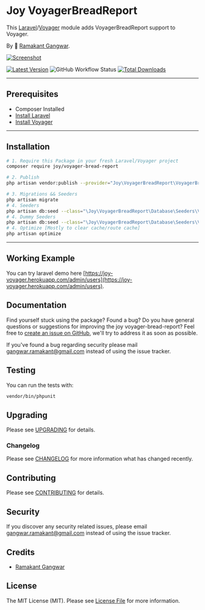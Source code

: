 # Joy VoyagerBreadReport

This [Laravel](https://laravel.com/)/[Voyager](https://voyager.devdojo.com/) module adds VoyagerBreadReport support to Voyager.

By 🐼 [Ramakant Gangwar](https://github.com/rxcod9).

[![Screenshot](https://raw.githubusercontent.com/rxcod9/joy-voyager-bread-report/main/cover.jpg)](https://joy-voyager.herokuapp.com/)

[![Latest Version](https://img.shields.io/github/v/release/rxcod9/joy-voyager-bread-report?style=flat-square)](https://github.com/rxcod9/joy-voyager-bread-report/releases)
![GitHub Workflow Status](https://img.shields.io/github/workflow/status/rxcod9/joy-voyager-bread-report/run-tests?label=tests)
[![Total Downloads](https://img.shields.io/packagist/dt/joy/voyager-bread-report.svg?style=flat-square)](https://packagist.org/packages/joy/voyager-bread-report)

---

## Prerequisites

*   Composer Installed
*   [Install Laravel](https://laravel.com/docs/installation)
*   [Install Voyager](https://github.com/the-control-group/voyager)

---

## Installation

```bash
# 1. Require this Package in your fresh Laravel/Voyager project
composer require joy/voyager-bread-report

# 2. Publish
php artisan vendor:publish --provider="Joy\VoyagerBreadReport\VoyagerBreadReportServiceProvider" --force

# 3. Migrations && Seeders
php artisan migrate
# 4. Seeders
php artisan db:seed --class="\Joy\VoyagerBreadReport\Database\Seeders\VoyagerDatabaseSeeder" --force
# 4. Dummy Seeders
php artisan db:seed --class="\Joy\VoyagerBreadReport\Database\Seeders\VoyagerDummyDatabaseSeeder" --force
# 4. Optimize [Mostly to clear cache/route cache]
php artisan optimize
```

---


## Working Example

You can try laravel demo here [https://joy-voyager.herokuapp.com/admin/users](https://joy-voyager.herokuapp.com/admin/users).

## Documentation

Find yourself stuck using the package? Found a bug? Do you have general questions or suggestions for improving the joy voyager-bread-report? Feel free to [create an issue on GitHub](https://github.com/rxcod9/joy-voyager-bread-report/issues), we'll try to address it as soon as possible.

If you've found a bug regarding security please mail [gangwar.ramakant@gmail.com](mailto:gangwar.ramakant@gmail.com) instead of using the issue tracker.

## Testing

You can run the tests with:

```bash
vendor/bin/phpunit
```

## Upgrading

Please see [UPGRADING](UPGRADING.md) for details.

### Changelog

Please see [CHANGELOG](CHANGELOG.md) for more information what has changed recently.

## Contributing

Please see [CONTRIBUTING](CONTRIBUTING.md) for details.

## Security

If you discover any security related issues, please email [gangwar.ramakant@gmail.com](mailto:gangwar.ramakant@gmail.com) instead of using the issue tracker.

## Credits

- [Ramakant Gangwar](https://github.com/rxcod9)

## License

The MIT License (MIT). Please see [License File](LICENSE.md) for more information.
